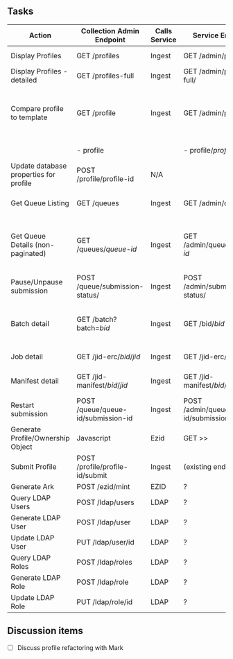 ## Tasks
| Action | Collection Admin Endpoint | Calls Service | Service Endpoint | Note | Status
| ------ | ------------------------- | --------------- | ---- | ---- |------ |
| Display Profiles | GET /profiles | Ingest | GET /admin/profiles/ | Profile name list | Complete |
| Display Profiles - detailed | GET /profiles-full | Ingest | GET /admin/profiles-full/ | Detailed profile list | Complete |
| Compare profile to template | GET /profile | Ingest | GET /admin/profile | Merge database properties with underlying profiles |
| | - profile | | - profile/*profile* | Detailed profile | Complete |
| Update database properties for profile | POST /profile/profile-id | N/A || Update MySQL |
| Get Queue Listing | GET /queues | Ingest | GET /admin/queues | Return List of Ingest queues | Complete |
| Get Queue Details (non-paginated) | GET /queues/*queue-id* | Ingest | GET /admin/queues/*queue-id* | Ingest queue details (blank for default queue)| Complete |
| Pause/Unpause submission | POST /queue/submission-status/<state> | Ingest | POST /admin/submission-status/<state> | |
| Batch detail | GET /batch?batch=*bid* | Ingest | GET /bid/*bid* | List of jobs in batch.  Content of submission manifest | Complete |
| Job detail | GET /jid-erc/*bid*/*jid* | Ingest | GET /jid-erc/*bid*/*jid* | Job ERC data | Complete |
| Manifest detail | GET /jid-manifest/*bid*/*jid* | Ingest | GET /jid-manifest/*bid*/*jid* | Job Manifest data | Complete |
| Restart submission | POST /queue/queue-id/submission-id | Ingest | POST /admin/queue/queue-id/submission-id | |
| Generate Profile/Ownership Object | Javascript | Ezid | GET >> | User will copy/paste into Git |
| Submit Profile | POST /profile/profile-id/submit | Ingest | (existing endpoint) | | 
| Generate Ark | POST /ezid/mint | EZID | ? | Call ezid |
| Query LDAP Users | POST /ldap/users | LDAP | ? | |
| Generate LDAP User | POST /ldap/user | LDAP | ? | |
| Update LDAP User | PUT /ldap/user/id | LDAP | ? | |
| Query LDAP Roles | POST /ldap/roles | LDAP | ? | |
| Generate LDAP Role | POST /ldap/role | LDAP | ? | |
| Update LDAP Role | PUT /ldap/role/id | LDAP | ? | |

## Discussion items
- [ ] Discuss profile refactoring with Mark

